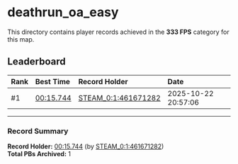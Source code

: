 # deathrun_oa_easy

This directory contains player records achieved in the **333 FPS** category for this map.

## Leaderboard

| Rank | Best Time | Record Holder | Date                |
| :--- | :-------- | :------------ | :------------------ |
| #1   | [00:15.744](./00015744_STEAM_0_1_461671282_20251022-205706.zip) | [STEAM_0:1:461671282](https://speedrun16.com/profile/STEAM_0:1:461671282)   | 2025-10-22 20:57:06 |

---

### Record Summary
**Record Holder:** [00:15.744](./00015744_STEAM_0_1_461671282_20251022-205706.zip) (by [STEAM_0:1:461671282](https://speedrun16.com/profile/STEAM_0:1:461671282))  
**Total PBs Archived:** 1
